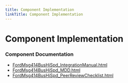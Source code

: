 ```yaml
---
title: Component Implementation
linkTitle: Component Implementation
---
```


# Component Implementation
### Component Documentation

- [FordMsg414BusHiSpd_IntegrationManual.html](doc/FordMsg414BusHiSpd_IntegrationManual.html)
- [FordMsg414BusHiSpd_MDD.html](doc/FordMsg414BusHiSpd_MDD.html)
- [FordMsg414BusHiSpd_PeerReviewChecklist.html](doc/FordMsg414BusHiSpd_PeerReviewChecklist.html)

